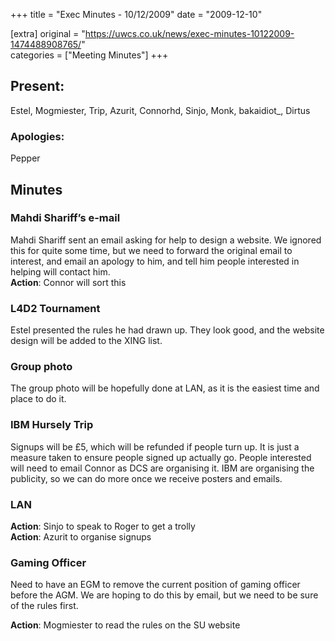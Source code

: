 +++
title = "Exec Minutes - 10/12/2009"
date = "2009-12-10"

[extra]
original = "https://uwcs.co.uk/news/exec-minutes-10122009-1474488908765/"    
categories = ["Meeting Minutes"]
+++

## Present:

Estel, Mogmiester, Trip, Azurit, Connorhd, Sinjo, Monk, bakaidiot\_, Dirtus

### Apologies:

Pepper

## Minutes

### Mahdi Shariff’s e-mail

Mahdi Shariff sent an email asking for help to design a website. We ignored this for quite some time, but we need to forward the original email to interest, and email an apology to him, and tell him people interested in helping will contact him.  
**Action**: Connor will sort this

### L4D2 Tournament

Estel presented the rules he had drawn up. They look good, and the website design will be added to the XING list.

### Group photo

The group photo will be hopefully done at LAN, as it is the easiest time and place to do it.

### IBM Hursely Trip

Signups will be £5, which will be refunded if people turn up. It is just a measure taken to ensure people signed up actually go. People interested will need to email Connor as DCS are organising it. IBM are organising the publicity, so we can do more once we receive posters and emails.

### LAN

**Action**: Sinjo to speak to Roger to get a trolly  
**Action**: Azurit to organise signups

### Gaming Officer

Need to have an EGM to remove the current position of gaming officer before the AGM. We are hoping to do this by email, but we need to be sure of the rules first.

**Action**: Mogmiester to read the rules on the SU website
